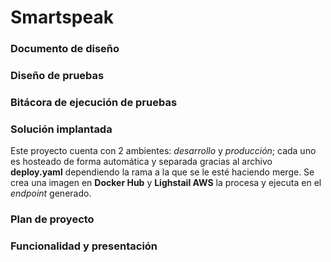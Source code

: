 # Smartspeak

### Documento de diseño

### Diseño de pruebas

### Bitácora de ejecución de pruebas

### Solución implantada
Este proyecto cuenta con 2 ambientes: _desarrollo_ y _producción_; cada uno es hosteado de forma automática y separada gracias al archivo **deploy.yaml** dependiendo la rama a la que se le esté haciendo merge. Se crea una imagen en **Docker Hub** y **Lighstail AWS** la procesa y ejecuta en el _endpoint_ generado.

### Plan de proyecto

### Funcionalidad y presentación
